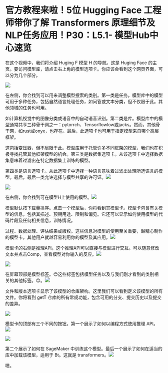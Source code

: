 # 官方教程来啦！5位 Hugging Face 工程师带你了解 Transformers 原理细节及NLP任务应用！P30：L5.1- 模型Hub中心速览 

在这个视频中，我们将介绍 Huging F 模型 H 的导航。这是 Huging Face 的主页。要访问模型库，请点击右上角的模型选项卡。你应该会看到这个网页界面，可以分为几个部分。

![](img/bdba16451070db4a97f5f64c01c66332_1.png)

在左侧，你会找到可以用来调整模型搜索的类别。第一类是任务。模型库中的模型可用于多种任务，包括自然语言处理任务，如问答或文本分类，但不仅限于此。其他领域的任务也可用。

如计算机视觉中的图像分类或语音中的自动语音识别。第二类是库。模型库中的模型通常共享三种骨干网之一：pytorrch、Tensorflowlow或jacks。然而，其他骨干网，如rust或onyx，也存在。最后，此选项卡也可用于指定模型来自哪个高层框架。

这包括变压器，但不局限于此。模型库用于托管许多不同框架的模型，我们也在积极寻找托管其他框架模型的机会。第三类是数据集选项卡。从该选项卡中选择数据集意味着过滤出在特定数据集上训练的模型。

第四类是语言选项卡。从此选项卡中选择一种语言意味着过滤出处理所选语言的模型。最后，最后一类允许选择与模型共享的许可证。![](img/bdba16451070db4a97f5f64c01c66332_3.png)

![](img/bdba16451070db4a97f5f64c01c66332_4.png)

在右侧，你会找到可在模型H上使用的模型。![](img/bdba16451070db4a97f5f64c01c66332_6.png)

模型默认按下载量排序。点击一个模型后，你将看到其模型卡。模型卡包含有关模型的信息，包括其描述、预期用途、限制和偏见。它还可以显示如何使用模型的代码片段及任何相关信息，训练情况。

过程、数据处理、评估结果或版权。这些信息对模型的使用至关重要，越精心制作的模型卡，其他用户就越容易利用你的模型及其应用。![](img/bdba16451070db4a97f5f64c01c66332_8.png)

模型卡的右侧是推理API。这个推理API可以直接与模型进行交互。可以随意修改文本并点击Comp，查看模型对你输入的反应。![](img/bdba16451070db4a97f5f64c01c66332_10.png)

![](img/bdba16451070db4a97f5f64c01c66332_11.png)

在屏幕顶部是模型标签。😊这些标签包括模型任务以及与我们刚才看到的类别相关的其他标签。😊。![](img/bdba16451070db4a97f5f64c01c66332_13.png)

文件和版本选项卡显示了该模型的仓库架构。这里我们可以看到定义该模型的所有文件。你将看到 getT 仓库的所有常规功能，包含可用的分支、提交历史以及提交的差异。

![](img/bdba16451070db4a97f5f64c01c66332_15.png)

模型卡的顶部有三个不同的按钮。第一个展示了如何以编程方式使用推理 API。![](img/bdba16451070db4a97f5f64c01c66332_17.png)

![](img/bdba16451070db4a97f5f64c01c66332_18.png)

第二个展示了如何在 SageMaker 中训练这个模型。最后一个展示了如何在适当的库中加载该模型，适用于 Bt。这就是 transformers。![](img/bdba16451070db4a97f5f64c01c66332_20.png)

嗯。
